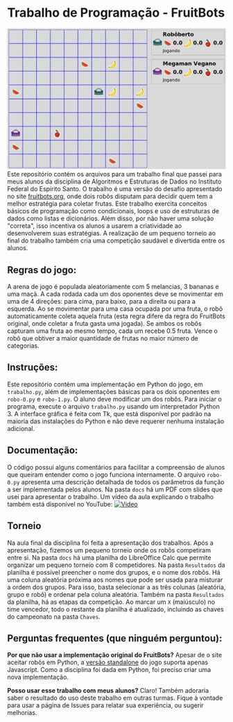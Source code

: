 # Trabalho de Programação - FruitBots
![FruitBots](/imagem.png?raw=true)
Este repositório contém os arquivos para um trabalho final que passei para meus alunos da disciplina de Algoritmos e Estruturas de Dados no Instituto Federal do Espírito Santo.
O trabalho é uma versão do desafio apresentado no site [fruitbots.org](http://fruitbots.org/), onde dois robôs disputam para decidir quem tem a melhor estratégia para coletar frutas.
Este trabalho exercita conceitos básicos de programação como condicionais, loops e uso de estruturas de dados como listas e dicionários. Além disso, por não haver uma solução "correta", isso incentiva os alunos a usarem a criatividade ao desenvolverem suas estratégias. A realização de um pequeno torneio ao final do trabalho também cria uma competição saudável e divertida entre os alunos.

## Regras do jogo:
A arena de jogo é populada aleatoriamente com 5 melancias, 3 bananas e uma maçã.
A cada rodada cada um dos oponentes deve se movimentar em uma de 4 direções: para cima, para baixo, para a direita ou para a esquerda.
Ao se movimentar para uma casa ocupada por uma fruta, o robô automaticamente coleta aquela fruta (esta regra difere da regra do FruitBots original, onde coletar a fruta gasta uma jogada).
Se ambos os robôs capturam uma fruta ao mesmo tempo, cada um recebe 0.5 fruta.
Vence o robô que obtiver a maior quantidade de frutas no maior número de categorias.

## Instruções:
Este repositório contém uma implementação em Python do jogo, em `trabalho.py`, além de implementações básicas para os dois oponentes em `robo-0.py` e `robo-1.py`. O aluno deve modificar um dos robôs. Para iniciar o programa, execute o arquivo `trabalho.py` usando um interpretador Python 3.
A interface gráfica é feita com Tk, que está disponível por padrão na maioria das instalações do Python e não deve requerer nenhuma instalação adicional.

## Documentação:
O código possui alguns comentários para facilitar a compreensão de alunos que queiram entender como o jogo funciona internamente. O arquivo `robo-0.py` apresenta uma descrição detalhada de todos os parâmetros da função a ser implementada pelos alunos.
Na pasta `docs` há um PDF com slides que usei para apresentar o trabalho.
Um vídeo da aula explicando o trabalho também está disponível no YouTube:
[![Video](https://img.youtube.com/vi/EnxGcpZni3c/0.jpg)](https://www.youtube.com/watch?v=EnxGcpZni3c)

## Torneio
Na aula final da disciplina foi feita a apresentação dos trabalhos. Após a apresentação, fizemos um pequeno torneio onde os robôs competiram entre si.
Na pasta `docs` há uma planilha do LibreOffice Calc que permite organizar um pequeno torneio com 8 competidores.
Na pasta `Resultados` da planilha é possível preencher o nome dos grupos, e o nome dos robôs. Há uma coluna aleatória próxima aos nomes que pode ser usada para misturar a ordem dos grupos. Para isso, basta selecionar a as três colunas (aleatória, grupo e robô) e ordenar pela coluna aleatória.
Também na pasta `Resultados` da planilha, há as etapas da competição. Ao marcar um `X` (maiúsculo) no time vencedor, todo o restante da planilha é atualizado, incluindo as chaves do campeonato na pasta `Chaves`.

## Perguntas frequentes (que ninguém perguntou):
**Por que não usar a implementação original do FruitBots?**
Apesar de o site aceitar robôs em Python, a [versão standalone](https://github.com/scribd/robot-fruit-hunt) do jogo suporta apenas Javascript. Como a disciplina foi dada em Python, foi preciso criar uma nova implementação.

**Posso usar esse trabalho com meus alunos?**
Claro! Também adoraria saber o resultado do uso deste trabalho em outras turmas. Fique à vontade para usar a página de Issues para relatar sua experiência, ou sugerir melhorias.

